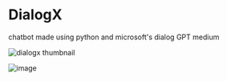 # DialogX
 chatbot made using python and microsoft's dialog GPT medium
 
![dialogx thumbnail](https://github.com/user-attachments/assets/59677354-2d8c-4de4-a0b1-40b931295efc)

 ![image](https://github.com/chiragf27/DialogX/assets/99381741/0a72f9ac-0304-4f15-b06d-bd1196af8cf5)

